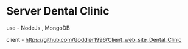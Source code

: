 # Server Dental Clinic

use - NodeJs , MongoDB

client - https://github.com/Goddier1996/Client_web_site_Dental_Clinic
 
 
 
 
 
 

